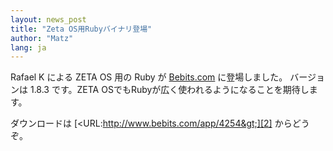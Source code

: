 ```yaml
---
layout: news_post
title: "Zeta OS用Rubyバイナリ登場"
author: "Matz"
lang: ja
---
```


Rafael K による ZETA OS 用の Ruby が [Bebits.com][1] に登場しました。 バージョンは 1.8.3
です。ZETA OSでもRubyが広く使われるようになることを期待します。

ダウンロードは [&lt;URL:http://www.bebits.com/app/4254&gt;][2] からどうぞ。



[1]: http://www.bebits.com/
[2]: http://www.bebits.com/app/4254

